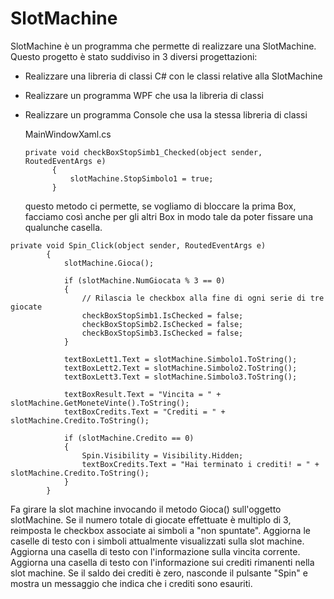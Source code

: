 # SlotMachine
SlotMachine è un programma che permette di realizzare una SlotMachine.
Questo progetto è stato suddiviso in 3 diversi progettazioni:
- Realizzare una libreria di classi C# con le classi relative alla SlotMachine
- Realizzare un programma WPF che usa la libreria di classi
- Realizzare un programma Console che usa la stessa libreria di classi

  MainWindowXaml.cs
  ```
  private void checkBoxStopSimb1_Checked(object sender, RoutedEventArgs e)
        {
            slotMachine.StopSimbolo1 = true;
        }
  ```
  questo metodo ci permette, se vogliamo di bloccare la prima Box, facciamo così anche per gli altri Box in modo tale da poter fissare una qualunche casella.
```
private void Spin_Click(object sender, RoutedEventArgs e)
        {
            slotMachine.Gioca();

            if (slotMachine.NumGiocata % 3 == 0)
            {
                // Rilascia le checkbox alla fine di ogni serie di tre giocate
                checkBoxStopSimb1.IsChecked = false;
                checkBoxStopSimb2.IsChecked = false;
                checkBoxStopSimb3.IsChecked = false;
            }

            textBoxLett1.Text = slotMachine.Simbolo1.ToString();
            textBoxLett2.Text = slotMachine.Simbolo2.ToString();
            textBoxLett3.Text = slotMachine.Simbolo3.ToString();

            textBoxResult.Text = "Vincita = " + slotMachine.GetMoneteVinte().ToString();
            textBoxCredits.Text = "Crediti = " + slotMachine.Credito.ToString();

            if (slotMachine.Credito == 0)
            {
                Spin.Visibility = Visibility.Hidden;
                textBoxCredits.Text = "Hai terminato i crediti! = " + slotMachine.Credito.ToString();
            }
        }
```


Fa girare la slot machine invocando il metodo Gioca() sull'oggetto slotMachine.
Se il numero totale di giocate effettuate è multiplo di 3, reimposta le checkbox associate ai simboli a "non spuntate".
Aggiorna le caselle di testo con i simboli attualmente visualizzati sulla slot machine.
Aggiorna una casella di testo con l'informazione sulla vincita corrente.
Aggiorna una casella di testo con l'informazione sui crediti rimanenti nella slot machine.
Se il saldo dei crediti è zero, nasconde il pulsante "Spin" e mostra un messaggio che indica che i crediti sono esauriti.
